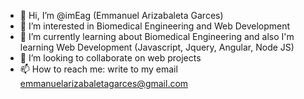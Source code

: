 - 👋 Hi, I’m @imEag (Emmanuel Arizabaleta Garces)
- 👀 I’m interested in Biomedical Engineering and Web Development
- 🌱 I’m currently learning about Biomedical Engineering and also I'm learning Web Development (Javascript, Jquery, Angular, Node JS)
- 💞️ I’m looking to collaborate on web projects
- 📫 How to reach me: write to my email emmanuelarizabaletagarces@gmail.com

<!---
imEag/imEag is a ✨ special ✨ repository because its `README.md` (this file) appears on your GitHub profile.
You can click the Preview link to take a look at your changes.
--->
